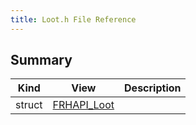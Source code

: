 ```yaml
---
title: Loot.h File Reference
---
```


## Summary
| Kind | View | Description |
|------|------|-------------|
|struct|[FRHAPI_Loot](/unreal-plugins/all/structfrhapi__loot/#structFRHAPI__Loot)||
